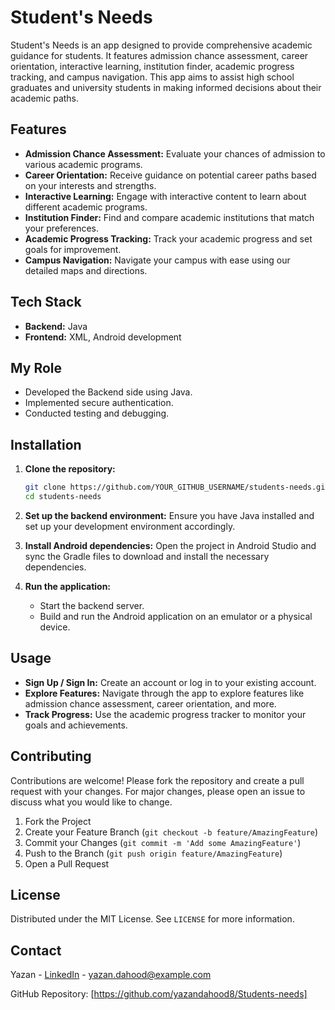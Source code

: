 # Student's Needs

Student's Needs is an app designed to provide comprehensive academic guidance for students. It features admission chance assessment, career orientation, interactive learning, institution finder, academic progress tracking, and campus navigation. This app aims to assist high school graduates and university students in making informed decisions about their academic paths.

## Features

- **Admission Chance Assessment:** Evaluate your chances of admission to various academic programs.
- **Career Orientation:** Receive guidance on potential career paths based on your interests and strengths.
- **Interactive Learning:** Engage with interactive content to learn about different academic programs.
- **Institution Finder:** Find and compare academic institutions that match your preferences.
- **Academic Progress Tracking:** Track your academic progress and set goals for improvement.
- **Campus Navigation:** Navigate your campus with ease using our detailed maps and directions.

## Tech Stack

- **Backend:** Java
- **Frontend:** XML, Android development

## My Role

- Developed the Backend side using Java.
- Implemented secure authentication.
- Conducted testing and debugging.

## Installation

1. **Clone the repository:**
    ```bash
    git clone https://github.com/YOUR_GITHUB_USERNAME/students-needs.git
    cd students-needs
    ```

2. **Set up the backend environment:**
    Ensure you have Java installed and set up your development environment accordingly.

3. **Install Android dependencies:**
    Open the project in Android Studio and sync the Gradle files to download and install the necessary dependencies.

4. **Run the application:**
    - Start the backend server.
    - Build and run the Android application on an emulator or a physical device.

## Usage

- **Sign Up / Sign In:** Create an account or log in to your existing account.
- **Explore Features:** Navigate through the app to explore features like admission chance assessment, career orientation, and more.
- **Track Progress:** Use the academic progress tracker to monitor your goals and achievements.

## Contributing

Contributions are welcome! Please fork the repository and create a pull request with your changes. For major changes, please open an issue to discuss what you would like to change.

1. Fork the Project
2. Create your Feature Branch (`git checkout -b feature/AmazingFeature`)
3. Commit your Changes (`git commit -m 'Add some AmazingFeature'`)
4. Push to the Branch (`git push origin feature/AmazingFeature`)
5. Open a Pull Request

## License

Distributed under the MIT License. See `LICENSE` for more information.

## Contact

Yazan - [LinkedIn](https://www.linkedin.com/in/yazan-dahood-031145309) - yazan.dahood@example.com

GitHub Repository: [https://github.com/yazandahood8/Students-needs]
